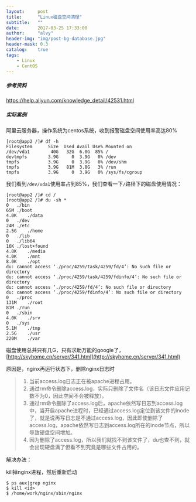 ```yaml
---
layout:     post
title:      "Linux磁盘空间清理"
subtitle:   ""
date:       2017-03-25 17:33:00
author:     "alvy"
header-img: "img/post-bg-database.jpg"
header-mask: 0.3
catalog:    true
tags:
    - Linux
    - CentOS
---
```


##### 参考资料

<https://help.aliyun.com/knowledge_detail/42531.html>

##### 实际案例

阿里云服务器，操作系统为centos系统，收到报警磁盘空间使用率高达80%

```shell
[root@app2 /]# df -h
Filesystem      Size  Used Avail Use% Mounted on
/dev/vda1        40G   32G  6.0G  85% /
devtmpfs        3.9G     0  3.9G   0% /dev
tmpfs           3.9G     0  3.9G   0% /dev/shm
tmpfs           3.9G   81M  3.8G   3% /run
tmpfs           3.9G     0  3.9G   0% /sys/fs/cgroup
```

我们看到`/dev/vda1`使用率占到85%，我们查看一下`/`路径下的磁盘使用情况：

```shell
[root@app2 /]# cd /
[root@app2 /]# du -sh *
0	./bin
65M	./boot
4.0K	./data
0	./dev
24M	./etc
2.5G	./home
0	./lib
0	./lib64
16K	./lost+found
4.0K	./media
4.0K	./mnt
8.0K	./opt
du: cannot access ‘./proc/4259/task/4259/fd/4’: No such file or directory
du: cannot access ‘./proc/4259/task/4259/fdinfo/4’: No such file or directory
du: cannot access ‘./proc/4259/fd/4’: No such file or directory
du: cannot access ‘./proc/4259/fdinfo/4’: No such file or directory
0	./proc
131M	./root
81M	./run
0	./sbin
4.0K	./srv
0	./sys
5.1M	./tmp
2.5G	./usr
220M	./var
```

磁盘使用总共只有几G，只有求助万能的google了，[http://skyhome.cn/server/341.html](http://skyhome.cn/server/341.html)   

原因是，nginx再运行状态下，删除nginx日志时

> 1. 当前access.log日志正在被apache进程占用。
> 2. 通过rm命令删除access.log，实际只删除了文件名（该日志文件应用记数不为0，因此空间不会被释放）。
> 3. 通过rm命令删除了access.log后，apache依然写日志到access.log中，当开启apache进程时，已经通过access.log定位到该文件的inode了，就是说再写日志是不通过access.log，因此即使删除了access.log，apache依然写日志到access.log所在的inode节点，所以导致硬盘空间增加。
> 4. 因为删除了access.log，所以我们就找不到该文件了，du也查不到，就会出现硬盘满了但看不到究竟是哪些文件占用的。

解决办法：

kill掉nginx进程，然后重新启动

```
$ ps aux|grep nginx
$ kill <id>
$ /home/work/nginx/sbin/nginx
```
